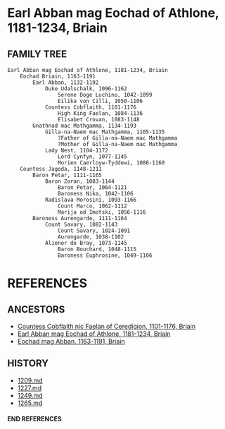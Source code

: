 # Earl Abban mag Eochad of Athlone, 1181-1234, Briain

## FAMILY TREE 
```
Earl Abban mag Eochad of Athlone, 1181-1234, Briain
	Eochad Briain, 1163-1191
		Earl Abban, 1132-1192
			Duke Udalschalk, 1096-1162
				Serene Doge Luchino, 1042-1099
				Eilika von Cilli, 1050-1106
			Countess Cobflaith, 1101-1176
				High King Faelan, 1084-1136
				Elisabet Crovan, 1083-1148
		Gnathnad mac Mathgamma, 1134-1193
			Gilla-na-Naem mac Mathgamma, 1105-1135
				?Father of Gilla-na-Naem mac Mathgamma
				?Mother of Gilla-na-Naem mac Mathgamma
			Lady Nest, 1104-1172
				Lord Cynfyn, 1077-1145
				Morien Caerloyw-Tyddewi, 1086-1160
	Countess Jagoda, 1148-1211
		Baron Petar, 1111-1165
			Baron Zoran, 1083-1144
				Baron Petar, 1064-1121
				Baroness Nika, 1042-1106
			Radislava Morosini, 1093-1166
				Count Marco, 1062-1112
				Marija od Imotski, 1056-1116
		Baroness Aurengarde, 1111-1164
			Count Savary, 1082-1143
				Count Savary, 1024-1091
				Aurengarde, 1038-1102
			Alienor de Bray, 1073-1145
				Baron Bouchard, 1048-1115
				Baroness Euphrosine, 1049-1106
```


# REFERENCES

## ANCESTORS
* [Countess Cobflaith nic Faelan of Ceredigion, 1101-1176, Briain](cobflaith_nic_faelan_1101.md)
* [Earl Abban mag Eochad of Athlone, 1181-1234, Briain](abban_mag_eochad_1181.md)
* [Eochad mag Abban, 1163-1191, Briain](eochad_mag_abban_1163.md)

## HISTORY
* [1209.md](../h/1209.md)
* [1227.md](../h/1227.md)
* [1249.md](../h/1249.md)
* [1265.md](../h/1265.md)
#### END REFERENCES